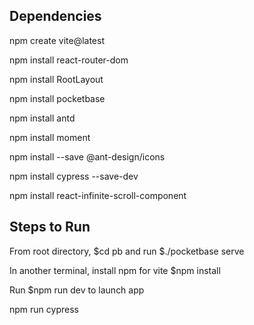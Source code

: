 <h2>Dependencies</h2>
<p>npm create vite@latest</p>
<p>npm install react-router-dom</p>
<p>npm install RootLayout</p>
<p>npm install pocketbase</p>
<p>npm install antd</p>
<p>npm install moment</p>
<p>npm install --save @ant-design/icons</p>
<p>npm install cypress --save-dev</p>
<p>npm install react-infinite-scroll-component</p>


<h2>Steps to Run</h2>
<p>From root directory, $cd pb and run $./pocketbase serve </p>
<p>In another terminal, install npm for vite $npm install </p>
<p>Run $npm run dev to launch app </p>
<p> npm run cypress </p>
